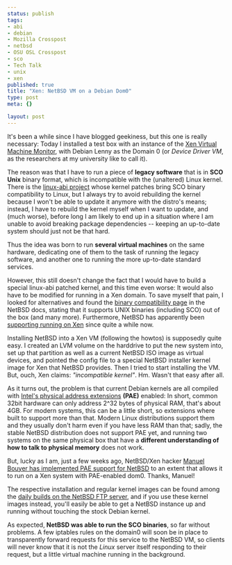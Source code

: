 ```yaml
--- 
status: publish
tags: 
- abi
- debian
- Mozilla Crosspost
- netbsd
- OSU OSL Crosspost
- sco
- Tech Talk
- unix
- xen
published: true
title: "Xen: NetBSD VM on a Debian Dom0"
type: post
meta: {}

layout: post
---
```

It's been a while since I have blogged geekiness, but this one is really necessary: Today I installed a test box with an instance of the <a href="http://en.wikipedia.org/wiki/Xen">Xen Virtual Machine Monitor</a>, with Debian Lenny as the Domain 0 (or <em>Device Driver VM</em>, as the researchers at my university like to call it).

The reason was that I have to run a piece of <strong>legacy software</strong> that is in <strong>SCO Unix</strong> binary format, which is incompatible with the (unaltered) Linux kernel. There is the <a href="http://sf.net/projects/linux-abi">linux-abi project</a> whose kernel patches bring SCO binary compatibility to Linux, but I always try to avoid rebuilding the kernel because I won't be able to update it anymore with the distro's means; instead, I have to rebuild the kernel myself when I want to update, and (much worse), before long I am likely to end up in a situation where I am unable to avoid breaking package dependencies -- keeping an up-to-date system should just not be that hard.

Thus the idea was born to run <strong>several virtual machines</strong> on the same hardware, dedicating one of them to the task of running the legacy software, and another one to running the more up-to-date standard services.

However, this still doesn't change the fact that I would have to build a special linux-abi patched kernel, and this time even worse: It would also have to be modified for running in a Xen domain. To save myself that pain, I looked for alternatives and found the <a href="http://www.netbsd.org/docs/compat.html">binary compatibility page</a> in the NetBSD docs, stating that it supports UNIX binaries (including SCO) out of the box (and many more). Furthermore, NetBSD has apparently been <a href="http://www.netbsd.org/ports/xen/howto.html#netbsd-domU">supporting running on Xen</a> since quite a while now.

Installing NetBSD into a Xen VM (following the howtos) is supposedly quite easy. I created an LVM volume on the harddrive to put the new system into, set up that partition as well as a current NetBSD ISO image as virtual devices, and pointed the config file to a special NetBSD installer kernel image for Xen that NetBSD provides. Then I tried to start installing the VM. But, ouch, Xen claims: <em>"incompatible kernel"</em>. Hm. Wasn't that easy after all.

As it turns out, the problem is that current Debian kernels are all compiled with <a href="http://en.wikipedia.org/wiki/Physical_Address_Extension">Intel's physical address extensions</a> <strong>(PAE)</strong> enabled: In short, common 32bit hardware can only address 2^32 bytes of physical RAM, that's about 4GB. For modern systems, this can be a little short, so extensions where built to support more than that. Modern Linux distributions support them and they usually don't harm even if you have less RAM than that; sadly, the stable NetBSD distribution does not support PAE yet, and running two systems on the same physical box that have a <strong>different understanding of how to talk to physical memory</strong> does not work.

But, lucky as I am, just a few weeks ago, NetBSD/Xen hacker <a href="http://www.feyrer.de/NetBSD/bx/blosxom.cgi/nb_20080124_0025.html">Manuel Bouyer has implemented PAE support for NetBSD</a> to an extent that allows it to run on a Xen system with PAE-enabled dom0. Thanks, Manuel!

The respective installation and regular kernel images can be found among the <a href="ftp://ftp.netbsd.org/pub/NetBSD-daily/HEAD/200802160002Z/i386/binary/kernel/">daily builds on the NetBSD FTP server</a>, and if you use these kernel images instead, you'll easily be able to get a NetBSD instance up and running without touching the stock Debian kernel.

As expected, <strong>NetBSD was able to run the SCO binaries</strong>, so far without problems. A few iptables rules on the domain0 will soon be in place to transparently forward requests for this service to the NetBSD VM, so clients will never know that it is not the <em>Linux</em> server itself responding to their request, but a little virtual machine running in the background.
